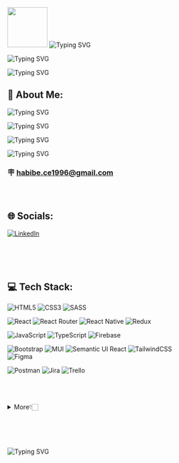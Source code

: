 
<img src="https://media.giphy.com/media/YPJ5gi3MZzSjhtQTIk/giphy.gif" width="90px"/> ![Typing SVG](https://readme-typing-svg.herokuapp.com?font=DynaPuff&size=32&center=true&duration=8000&pause=400&color=7027A0&width=750&height=100&lines=I'm+Habibe+🌎) 


![Typing SVG](https://readme-typing-svg.herokuapp.com?font=Kalam&size=32&center=true&duration=6000&pause=10000&color=FF4848&width=900&height=90&lines=I'm+Frontend+Developer+especially+interested+in+React+and+React+Native)



 ![Typing SVG](https://readme-typing-svg.herokuapp.com?font=Dancing+Script&size=30&duration=9000&pause=1500&color=9AB3F5&width=900&height=90&lines=✨+Welcome+to+my+Github+Profile+✨) 

## 💫 About Me:
![Typing SVG](https://readme-typing-svg.herokuapp.com?font=Kalam&size=24&duration=6000&pause=30000&color=F8E1F4&width=1200&height=40&lines=👩‍+I'm+improving+my+skills+and+knowledge+as+a+Frontend+Developer.)

![Typing SVG](https://readme-typing-svg.herokuapp.com?font=Kalam&size=24&duration=6000&pause=30000&color=F8E1F4&width=1300&height=40&lines=🕴+I'm+deepening+my+knowledge+of+various+Frontend+technologies+while+also+continuing+to+explore+React+and+React+Native)

![Typing SVG](https://readme-typing-svg.herokuapp.com?font=Kalam&size=24&duration=6000&pause=30000&color=F8E1F4&width=1200&height=40&lines=🎩+I’m+looking+to+collaborate+on+interesting+projects+and+startups)

![Typing SVG](https://readme-typing-svg.herokuapp.com?font=Kalam&size=22&duration=6000&pause=30000&color=F8E1F4&width=1200&height=60&lines=📫+How+to+reach+me:👇🏻👇🏻👇🏻)
### 🪧 habibe.ce1996@gmail.com <br><br><br>
 

## 🌐 Socials:
 [![LinkedIn](https://img.shields.io/badge/LinkedIn-%230077B5.svg?logo=linkedin&logoColor=white)](https://www.linkedin.com/in/habibe-b-7427a4248/)
 </br>  </br><br><br><br>


## 💻 Tech Stack:
![HTML5](https://img.shields.io/badge/html5-%23E34F26.svg?style=for-the-badge&logo=html5&logoColor=white) 
![CSS3](https://img.shields.io/badge/css3-%231572B6.svg?style=for-the-badge&logo=css3&logoColor=white) 
![SASS](https://img.shields.io/badge/SASS-hotpink.svg?style=for-the-badge&logo=SASS&logoColor=white) </br>

![React](https://img.shields.io/badge/react-%2320232a.svg?style=for-the-badge&logo=react&logoColor=%2361DAFB) 
![React Router](https://img.shields.io/badge/React_Router-CA4245?style=for-the-badge&logo=react-router&logoColor=white) 
![React Native](https://img.shields.io/badge/react_native-%2320232a.svg?style=for-the-badge&logo=react&logoColor=%2361DAFB) 
![Redux](https://img.shields.io/badge/redux-%23593d88.svg?style=for-the-badge&logo=redux&logoColor=white) </br>

![JavaScript](https://img.shields.io/badge/javascript-%23323330.svg?style=for-the-badge&logo=javascript&logoColor=%23F7DF1E) 
![TypeScript](https://img.shields.io/badge/typescript-%23007ACC.svg?style=for-the-badge&logo=typescript&logoColor=white) 
![Firebase](https://img.shields.io/badge/firebase-%23039BE5.svg?style=for-the-badge&logo=firebase) </br>


![Bootstrap](https://img.shields.io/badge/bootstrap-%23563D7C.svg?style=for-the-badge&logo=bootstrap&logoColor=white) 
![MUI](https://img.shields.io/badge/MUI-%230081CB.svg?style=for-the-badge&logo=material-ui&logoColor=white) 
![Semantic UI React](https://img.shields.io/badge/Semantic%20UI%20React-%2335BDB2.svg?style=for-the-badge&logo=SemanticUIReact&logoColor=white)
![TailwindCSS](https://img.shields.io/badge/tailwindcss-%2338B2AC.svg?style=for-the-badge&logo=tailwind-css&logoColor=white) 	
![Figma](https://img.shields.io/badge/figma-%23F24E1E.svg?style=for-the-badge&logo=figma&logoColor=white) </br>


![Postman](https://img.shields.io/badge/Postman-FF6C37?style=for-the-badge&logo=postman&logoColor=white) 
![Jira](https://img.shields.io/badge/jira-%230A0FFF.svg?style=for-the-badge&logo=jira&logoColor=white) 
![Trello](https://img.shields.io/badge/Trello-%23026AA7.svg?style=for-the-badge&logo=Trello&logoColor=white) <br><br><br><br>



<details>
  <summary>More👇🏻</summary>


### 📊 GitHub Stats:
![](https://github-readme-stats.vercel.app/api?username=habibecee&theme=radical&hide_border=false&include_all_commits=true&count_private=true)<br/>
![](https://github-readme-streak-stats.herokuapp.com/?user=habibecee&theme=radical&hide_border=false)<br/>
![](https://github-readme-stats.vercel.app/api/top-langs/?username=habibecee&theme=radical&hide_border=false&include_all_commits=true&count_private=true&layout=compact)


### 🏆 GitHub Trophies
![](https://github-profile-trophy.vercel.app/?username=habibecee&theme=radical&no-frame=false&no-bg=true&margin-w=4)

### ✍️ Random Dev Quote
![](https://quotes-github-readme.vercel.app/api?type=horizontal&theme=radical)

---
[![](https://visitcount.itsvg.in/api?id=habibecee&icon=0&color=0)](https://visitcount.itsvg.in)


</details> <br><br><br><br>



![Typing SVG](https://readme-typing-svg.herokuapp.com?font=Inspiration+Code&size=21&duration=6000&pause=200&color=FFED00&width=550&height=45&lines=🧙+Have+a+good+day+🧙)
<br><br>
